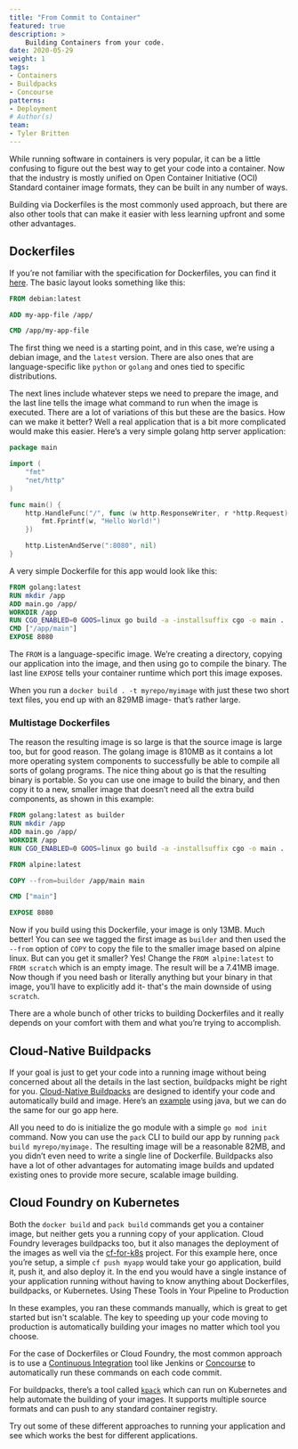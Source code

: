 ```yaml
---
title: "From Commit to Container"
featured: true
description: >
    Building Containers from your code.
date: 2020-05-29
weight: 1
tags:
- Containers
- Buildpacks
- Concourse
patterns:
- Deployment
# Author(s)
team: 
- Tyler Britten
---
```


While running software in containers is very popular, it can be a little confusing to figure out the best way to get your code into a container. Now that the industry is mostly unified on Open Container Initiative (OCI) Standard container image formats, they can be built in any number of ways. 

Building via Dockerfiles is the most commonly used approach, but there are also other tools that can make it easier with less learning upfront and some other advantages. 
## Dockerfiles
If you’re not familiar with the specification for Dockerfiles, you can find it [here](https://docs.docker.com/engine/reference/builder/). The basic layout looks something like this:

```dockerfile
FROM debian:latest

ADD my-app-file /app/

CMD /app/my-app-file
```

The first thing we need is a starting point, and in this case, we’re using a debian image, and the `latest` version. There are also ones that are language-specific like `python` or `golang` and ones tied to specific distributions.

The next lines include whatever steps we need to prepare the image, and the last line tells the image what command to run when the image is executed. There are a lot of variations of this but these are the basics. How can we make it better? Well a real application that is a bit more complicated would make this easier. Here’s a very simple golang http server application:

```go
package main

import (
    "fmt"
    "net/http"
)

func main() {
    http.HandleFunc("/", func (w http.ResponseWriter, r *http.Request) {
        fmt.Fprintf(w, "Hello World!")
    })

    http.ListenAndServe(":8080", nil)
}
```


A very simple Dockerfile for this app would look like this:

```dockerfile
FROM golang:latest
RUN mkdir /app
ADD main.go /app/ 
WORKDIR /app
RUN CGO_ENABLED=0 GOOS=linux go build -a -installsuffix cgo -o main .
CMD ["/app/main"]
EXPOSE 8080
```

The `FROM` is a language-specific image. We’re creating a directory, copying our application into the image, and then using go to compile the binary. The last line `EXPOSE` tells your container runtime which port this image exposes.

When you run a `docker build . -t myrepo/myimage` with just these two short text files, you end up with an 829MB image- that’s rather large.

### Multistage Dockerfiles
The reason the resulting image is so large is that the source image is large too, but for good reason. The golang image is 810MB as it contains a lot more operating system components to successfully be able to compile all sorts of golang programs. The nice thing about go is that the resulting binary is portable. So you can use one image to build the binary, and then copy it to a new, smaller image that doesn’t need all the extra build components, as shown in this example:

```dockerfile
FROM golang:latest as builder
RUN mkdir /app 
ADD main.go /app/ 
WORKDIR /app 
RUN CGO_ENABLED=0 GOOS=linux go build -a -installsuffix cgo -o main .

FROM alpine:latest

COPY --from=builder /app/main main

CMD ["main"]

EXPOSE 8080
```

Now if you build using this Dockerfile, your image is only 13MB. Much better! You can see we tagged the first image as `builder` and then used the `--from` option of `COPY` to copy the file to the smaller image based on alpine linux. But can you get it smaller? Yes! Change the `FROM alpine:latest` to `FROM scratch` which is an empty image. The result will be a 7.41MB image. Now though if you need bash or literally anything but your binary in that image, you’ll have to explicitly add it- that's the main downside of using `scratch`. 

There are a whole bunch of other tricks to building Dockerfiles and it really depends on your comfort with them and what you’re trying to accomplish.

## Cloud-Native Buildpacks
If your goal is just to get your code into a running image without being concerned about all the details in the last section, buildpacks might be right for you. [Cloud-Native Buildpacks](../../guides/containers/cnb-what-is.md) are designed to identify your code and automatically build and image. Here’s an [example](../../guides/containers/cnb-gs-pack.md) using java, but we can do the same for our go app here.

All you need to do is initialize the go module with a simple `go mod init` command. Now you can use the `pack` CLI to build our app by running `pack build myrepo/myimage.` The resulting image will be a reasonable 82MB, and you didn’t even need to write a single line of Dockerfile. Buildpacks also have a lot of other advantages for automating image builds and updated existing ones to provide more secure, scalable image building. 

## Cloud Foundry on Kubernetes
 
Both the `docker build` and `pack build` commands get you a container image, but neither gets you a running copy of your application. Cloud Foundry leverages buildpacks too, but it also manages the deployment of the images as well via the [cf-for-k8s](../../guides/kubernetes/cf4k8s-gs.md) project. For this example here, once you’re setup, a simple `cf push myapp` would take your go application, build it, push it, and also deploy it. In the end you would have a single instance of your application running without having to know anything about Dockerfiles, buildpacks, or Kubernetes.
Using These Tools in Your Pipeline to Production

In these examples, you ran these commands manually, which is great to get started but isn't scalable. The key to speeding up your code moving to production is automatically building your images no matter which tool you choose. 

For the case of Dockerfiles or Cloud Foundry, the most common approach is to use a [Continuous Integration](../../guides/ci-cd/ci-cd-what-is.md) tool like Jenkins or [Concourse](../../guides/ci-cd/concourse-gs.md) to automatically run these commands on each code commit.

For buildpacks, there’s a tool called [`kpack`](../../guides/containers/cnb-gs-kpack.md) which can run on Kubernetes and help automate the building of your images. It supports multiple source formats and can push to any standard container registry.

Try out some of these different approaches to running your application and see which works the best for different applications.

